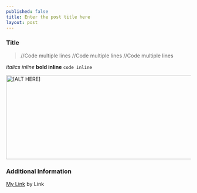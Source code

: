 ```yaml
---
published: false
title: Enter the post title here
layout: post
---
```


### Title

>  //Code multiple lines
>  //Code multiple lines 
>  //Code multiple lines
 
_italics inline_
**bold inline**
`code inline`

<img src="http://maikotrindade.github.io/public/img/[IMAGE_HERE].png" width="580" height="230" alt="[ALT HERE]"/> 


### Additional Information

[My Link] by Link

[My Link]: https://mylink.com